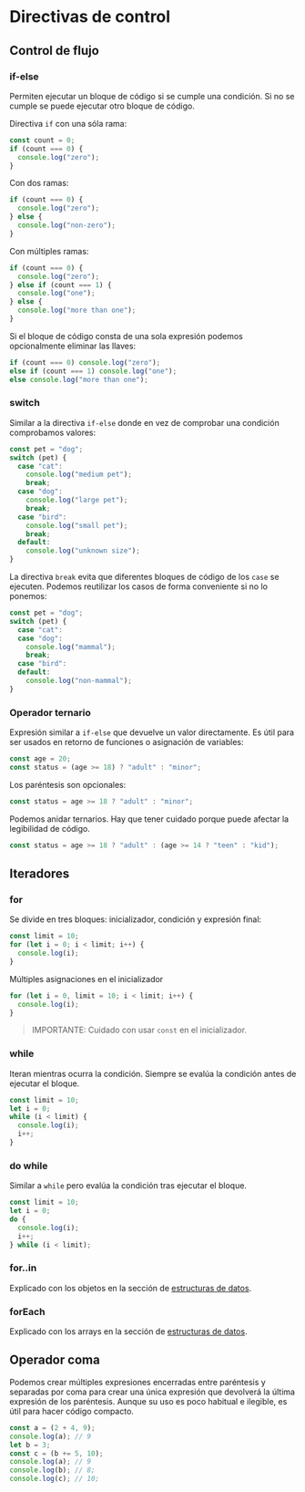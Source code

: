 # Directivas de control

## Control de flujo

### if-else

Permiten ejecutar un bloque de código si se cumple una condición. Si no se cumple se puede ejecutar otro bloque de código.

Directiva `if` con una sóla rama:

```js
const count = 0;
if (count === 0) {
  console.log("zero");
}
```

Con dos ramas:

```js
if (count === 0) {
  console.log("zero");
} else {
  console.log("non-zero");
}
```

Con múltiples ramas:

```js
if (count === 0) {
  console.log("zero");
} else if (count === 1) {
  console.log("one");
} else {
  console.log("more than one");
}
```

Si el bloque de código consta de una sola expresión podemos opcionalmente eliminar las llaves:

```js
if (count === 0) console.log("zero");
else if (count === 1) console.log("one");
else console.log("more than one");
```

### switch

Similar a la directiva `if-else` donde en vez de comprobar una condición comprobamos valores:

```js
const pet = "dog";
switch (pet) {
  case "cat":
    console.log("medium pet");
    break;
  case "dog":
    console.log("large pet");
    break;
  case "bird":
    console.log("small pet");
    break;
  default:
    console.log("unknown size");
}
```

La directiva `break` evita que diferentes bloques de código de los `case` se ejecuten. Podemos reutilizar los casos de forma conveniente si no lo ponemos:

```js
const pet = "dog";
switch (pet) {
  case "cat":
  case "dog":
    console.log("mammal");
    break;
  case "bird":
  default:
    console.log("non-mammal");
}
```

### Operador ternario

Expresión similar a `if-else` que devuelve un valor directamente. Es útil para ser usados en retorno de funciones o asignación de variables:

<!-- prettier-ignore -->
```js
const age = 20;
const status = (age >= 18) ? "adult" : "minor";
```

Los paréntesis son opcionales:

```js
const status = age >= 18 ? "adult" : "minor";
```

Podemos anidar ternarios. Hay que tener cuidado porque puede afectar la legibilidad de código.

<!-- prettier-ignore -->
```js
const status = age >= 18 ? "adult" : (age >= 14 ? "teen" : "kid");
```

## Iteradores

### for

Se divide en tres bloques: inicializador, condición y expresión final:

```js
const limit = 10;
for (let i = 0; i < limit; i++) {
  console.log(i);
}
```

Múltiples asignaciones en el inicializador

```js
for (let i = 0, limit = 10; i < limit; i++) {
  console.log(i);
}
```

> IMPORTANTE: Cuidado con usar `const` en el inicializador.

### while

Iteran mientras ocurra la condición. Siempre se evalúa la condición antes de ejecutar el bloque.

```js
const limit = 10;
let i = 0;
while (i < limit) {
  console.log(i);
  i++;
}
```

### do while

Similar a `while` pero evalúa la condición tras ejecutar el bloque.

```js
const limit = 10;
let i = 0;
do {
  console.log(i);
  i++;
} while (i < limit);
```

### for..in

Explicado con los objetos en la sección de [estructuras de datos](./05-estructuras-de-datos.md).

### forEach

Explicado con los arrays en la sección de [estructuras de datos](./05-estructuras-de-datos.md).

## Operador coma

Podemos crear múltiples expresiones encerradas entre paréntesis y separadas por coma para crear una única expresión que devolverá la última expresión de los paréntesis. Aunque su uso es poco habitual e ilegible, es útil para hacer código compacto.

<!-- prettier-ignore -->
```js
const a = (2 + 4, 9);
console.log(a); // 9
let b = 3;
const c = (b += 5, 10);
console.log(a); // 9
console.log(b); // 8;
console.log(c); // 10;
```
